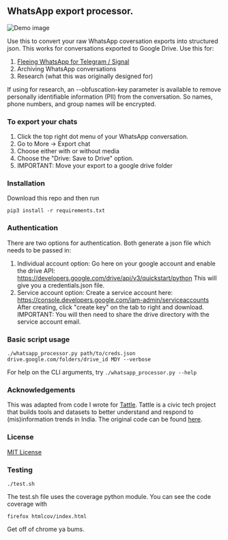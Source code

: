 ## WhatsApp export processor.

![Demo image](assets/demo.png)

Use this to convert your raw WhatsApp coversation exports into structured json. This works for conversations exported to Google Drive. Use this for:

1. [Fleeing WhatsApp for Telegram / Signal](https://arstechnica.com/tech-policy/2021/01/whatsapp-users-must-share-their-data-with-facebook-or-stop-using-the-app/)
2. Archiving WhatsApp conversations
3. Research (what this was originally designed for)

If using for research, an --obfuscation-key parameter is available to remove personally identifiable information (PII) from the conversation. So names, phone numbers, and group names will be encrypted.

### To export your chats

1. Click the top right dot menu of your WhatsApp conversation.
2. Go to More -> Export chat
3. Choose either with or without media
4. Choose the "Drive: Save to Drive" option. 
5. IMPORTANT: Move your export to a google drive folder

### Installation

Download this repo and then run

    pip3 install -r requirements.txt

### Authentication

There are two options for authentication. Both generate a json file which needs to be passed in:
1. Individual account option: 
    Go here on your google account and enable the drive API:
    https://developers.google.com/drive/api/v3/quickstart/python
    This will give you a credentials.json file.
2. Service account option:
    Create a service account here:
    https://console.developers.google.com/iam-admin/serviceaccounts
    After creating, click "create key" on the tab to right and download.
    IMPORTANT: You will then need to share the drive directory with the service account email.

### Basic script usage

    ./whatsapp_processor.py path/to/creds.json drive.google.com/folders/drive_id MDY --verbose

For help on the CLI arguments, try `./whatsapp_processor.py --help`

### Acknowledgements

This was adapted from code I wrote for [Tattle](https://tattle.co.in/). Tattle is a civic tech project that builds tools and datasets to better understand and respond to (mis)information trends in India. The original code can be found [here](https://github.com/tattle-made/whatsapp-scraper/tree/master/python_scraper).


### License

[MIT License](https://opensource.org/licenses/MIT)

### Testing

    ./test.sh

The test.sh file uses the coverage python module. You can see the code coverage with

    firefox htmlcov/index.html

Get off of chrome ya bums.
